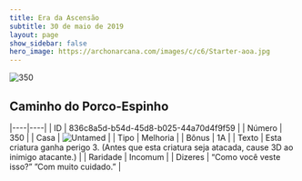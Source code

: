 ```yaml
---
title: Era da Ascensão
subtitle: 30 de maio de 2019
layout: page
show_sidebar: false
hero_image: https://archonarcana.com/images/c/c6/Starter-aoa.jpg
---
```


![350](https://cdn.keyforgegame.com/media/card_front/pt/435_350_VJ2QFMX6Q7_pt.png)

## Caminho do Porco-Espinho

|----|----|
| ID | 836c8a5d-b54d-45d8-b025-44a70d4f9f59 |
| Número | 350 |
| Casa | ![Untamed](https://archonarcana.com/images/thumb/b/bd/Untamed.png/22px-Untamed.png "Indomados") |
| Tipo | Melhoria |
| Bônus | 1A |
| Texto | Esta criatura ganha perigo 3. (Antes que esta criatura  seja atacada, cause 3D ao  inimigo atacante.) |
| Raridade | Incomum |
| Dizeres | “Como você veste isso?” ”Com muito cuidado.” |
